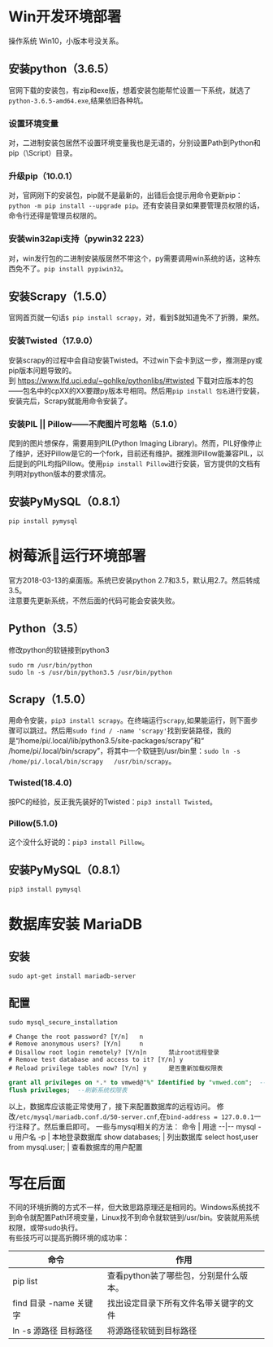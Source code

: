 # Win开发环境部署
操作系统 Win10，小版本号没关系。
## 安装python（3.6.5）
官网下载的安装包，有zip和exe版，想着安装包能帮忙设置一下系统，就选了`python-3.6.5-amd64.exe`,结果依旧各种坑。
### 设置环境变量
对，二进制安装包居然不设置环境变量我也是无语的，分别设置Path到Python和pip（\Script）目录。
### 升级pip（10.0.1）
对，官网刚下的安装包，pip就不是最新的，出错后会提示用命令更新pip：`python -m pip install --upgrade pip`。还有安装目录如果要管理员权限的话，命令行还得是管理员权限的。
### 安装win32api支持（pywin32 223）
对，win发行包的二进制安装版居然不带这个，py需要调用win系统的话，这种东西免不了。`pip install pypiwin32`。

## 安装Scrapy（1.5.0）
官网首页就一句话`$ pip install scrapy`，对，看到$就知道免不了折腾，果然。
### 安装Twisted（17.9.0）
安装scrapy的过程中会自动安装Twisted。不过win下会卡到这一步，推测是py或pip版本问题导致的。  
到 https://www.lfd.uci.edu/~gohlke/pythonlibs/#twisted 下载对应版本的包——包名中的cpXX的XX要跟py版本号相同。然后用`pip install 包名`进行安装，安装完后，Scrapy就能用命令安装了。
### 安装PIL || Pillow——不爬图片可忽略（5.1.0）
爬到的图片想保存，需要用到PIL(Python Imaging Library)。然而，PIL好像停止了维护，还好Pillow是它的一个fork，目前还有维护。据推测Pillow能兼容PIL，以后提到的PIL均指Pillow。使用`pip install Pillow`进行安装，官方提供的文档有列明对python版本的要求情况。

## 安装PyMySQL（0.8.1）
```
pip install pymysql
```

# 树莓派🍓运行环境部署
官方2018-03-13的桌面版。系统已安装python 2.7和3.5，默认用2.7。然后转成3.5。  
注意要先更新系统，不然后面的代码可能会安装失败。
## Python（3.5）
修改python的软链接到python3
```commant
sudo rm /usr/bin/python
sudo ln -s /usr/bin/python3.5 /usr/bin/python
```
## Scrapy（1.5.0）
用命令安装，`pip3 install scrapy`。在终端运行`scrapy`,如果能运行，则下面步骤可以跳过。然后用`sudo find / -name 'scrapy'`找到安装路径，我的是“/home/pi/.local/lib/python3.5/site-packages/scrapy”和“
/home/pi/.local/bin/scrapy”，将其中一个软链到/usr/bin里：`sudo ln -s /home/pi/.local/bin/scrapy   /usr/bin/scrapy`。

### Twisted(18.4.0)
按PC的经验，反正我先装好的Twisted：`pip3 install Twisted`。

### Pillow(5.1.0)
这个没什么好说的：`pip3 install Pillow`。

## 安装PyMySQL（0.8.1）
```
pip3 install pymysql
```

# 数据库安装 MariaDB 
## 安装
```
sudo apt-get install mariadb-server
```
## 配置
```
sudo mysql_secure_installation

# Change the root password? [Y/n]   n
# Remove anonymous users? [Y/n]     n
# Disallow root login remotely? [Y/n]n      禁止root远程登录
# Remove test database and access to it? [Y/n] y
# Reload privilege tables now? [Y/n] y      是否重新加载权限表
```
```sql
grant all privileges on *.* to vmwed@"%" Identified by "vmwed.com";  --配置用户
flush privileges;  --刷新系统权限表
```
以上，数据库应该能正常使用了，接下来配置数据库的远程访问。
修改`/etc/mysql/mariadb.conf.d/50-server.cnf`,在`bind-address = 127.0.0.1`一行注释了。然后重启即可。
一些与mysql相关的方法：
命令 | 用途
--|--
mysql -u 用户名 -p | 本地登录数据库
show databases; | 列出数据库
select host,user from mysql.user; | 查看数据库的用户配置




# 写在后面
不同的环境折腾的方式不一样，但大致思路原理还是相同的。Windows系统找不到命令就配置Path环境变量，Linux找不到命令就软链到/usr/bin。安装就用系统权限，或带sudo执行。  
有些技巧可以提高折腾环境的成功率：  

命令 | 作用
--|--
pip list | 查看python装了哪些包，分别是什么版本。
find 目录 -name 关键字 | 找出设定目录下所有文件名带关键字的文件
ln -s 源路径 目标路径 | 将源路径软链到目标路径




